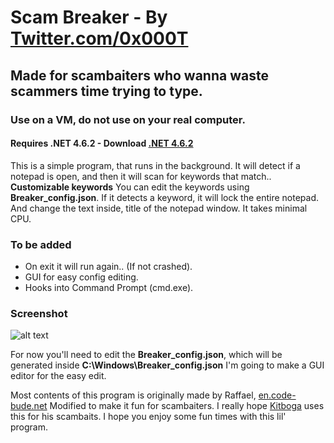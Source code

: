 # Scam Breaker - By [Twitter.com/0x000T](https://www.twitter.com/0x000T)
## Made for scambaiters who wanna waste scammers time trying to type.
### Use on a VM, do not use on your real computer.
#### Requires .NET 4.6.2 - Download [.NET 4.6.2](https://www.microsoft.com/en-us/download/details.aspx?id=53344)

This is a simple program, that runs in the background.
It will detect if a notepad is open, and then it will scan for keywords that match.. **Customizable keywords**
You can edit the keywords using **Breaker_config.json**. If it detects a keyword, it will lock the entire notepad.
And change the text inside, title of the notepad window. It takes minimal CPU.

### To be added
+ On exit it will run again.. (If not crashed).
+ GUI for easy config editing.
+ Hooks into Command Prompt (cmd.exe).

### Screenshot
![alt text](http://0x0.st/s2hg.png "Screenshot")

For now you'll need to edit the **Breaker_config.json**, which will be generated inside **C:\Windows\Breaker_config.json**
I'm going to make a GUI editor for the easy edit.

Most contents of this program is originally made by Raffael, [en.code-bude.net](https://en.code-bude.net/2014/12/04/manipulate-any-program-by-using-c/)
Modified to make it fun for scambaiters.
I really hope [Kitboga](https://www.twitch.tv/kitboga) uses this for his scambaits.
I hope you enjoy some fun times with this lil' program.
